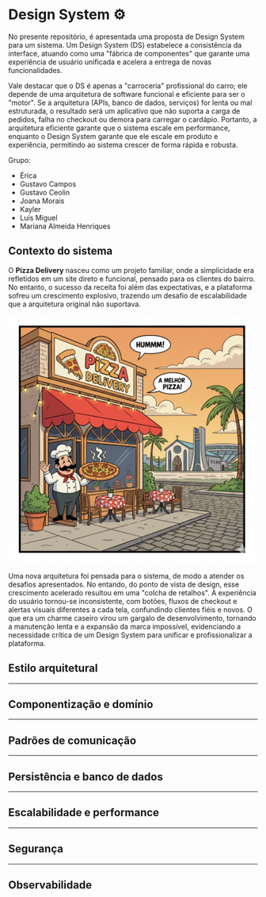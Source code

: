 # Design System ⚙️
No presente repositório, é apresentada uma proposta de Design System para um sistema. Um Design System (DS) estabelece a consistência da interface, atuando como uma "fábrica de componentes" que garante uma experiência de usuário unificada e acelera a entrega de novas funcionalidades. 

Vale destacar que o DS é apenas a "carroceria" profissional do carro; ele depende de uma arquitetura de software funcional e eficiente para ser o "motor". Se a arquitetura (APIs, banco de dados, serviços) for lenta ou mal estruturada, o resultado será um aplicativo que não suporta a carga de pedidos, falha no checkout ou demora para carregar o cardápio. Portanto, a arquitetura eficiente garante que o sistema escale em performance, enquanto o Design System garante que ele escale em produto e experiência, permitindo ao sistema crescer de forma rápida e robusta.

Grupo: 
- Érica
- Gustavo Campos
- Gustavo Ceolin
- Joana Morais
- Kayler
- Luís Miguel
- Mariana Almeida Henriques

## Contexto do sistema
O **Pizza Delivery** nasceu como um projeto familiar, onde a simplicidade era refletidos em um site direto e funcional, pensado para os clientes do bairro. No entanto, o sucesso da receita foi além das expectativas, e a plataforma sofreu um crescimento explosivo, trazendo um desafio de escalabilidade que a arquitetura original não suportava.

<img src="images/imagem1.png" alt="Pizza Delivery" width="500">

Uma nova arquitetura foi pensada para o sistema, de modo a atender os desafios apresentados. No entando, do ponto de vista de design, esse crescimento acelerado resultou em uma "colcha de retalhos". A experiência do usuário tornou-se inconsistente, com botões, fluxos de checkout e alertas visuais diferentes a cada tela, confundindo clientes fiéis e novos. O que era um charme caseiro virou um gargalo de desenvolvimento, tornando a manutenção lenta e a expansão da marca impossível, evidenciando a necessidade crítica de um Design System para unificar e profissionalizar a plataforma.

## Estilo arquitetural

---

## Componentização e domínio
---

## Padrões de comunicação
---

## Persistência e banco de dados

---

## Escalabilidade e performance

---

## Segurança

---

## Observabilidade
